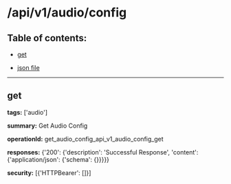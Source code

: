 # /api/v1/audio/config

## Table of contents:
- [get](#get)

- [json file](./_api_v1_audio_config.json)

---
<a name="get"></a>
## get

**tags:** ['audio']

**summary:** Get Audio Config

**operationId:** get_audio_config_api_v1_audio_config_get

**responses:** {'200': {'description': 'Successful Response', 'content': {'application/json': {'schema': {}}}}}

**security:** [{'HTTPBearer': []}]

